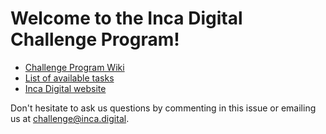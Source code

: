 # Welcome to the Inca Digital Challenge Program!

* [Challenge Program Wiki](https://github.com/inca-digital/challenge/wiki/Bounty-Program-Wiki)
* [List of available tasks](https://github.com/inca-digital/challenge/issues)
* [Inca Digital website](https://inca.digital)

Don't hesitate to ask us questions by commenting in this issue or emailing us at challenge@inca.digital.
